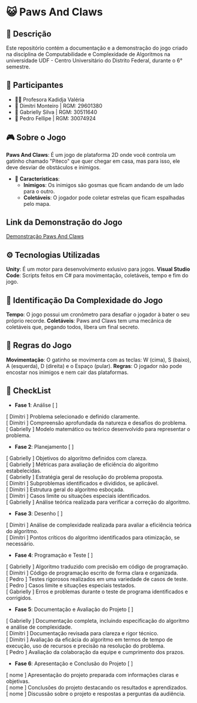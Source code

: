 # 😺 Paws And Claws

## 📜 Descrição
Este repositório contém a documentação e a demonstração do jogo criado na disciplina de Computabilidade e Complexidade de Algoritmos na universidade UDF - Centro Universitário do Distrito Federal, durante o 6° semestre.

## 👥 Participantes
- 👩‍🏫 Profesora Kadidja Valéria
- 👤 Dimitri Monteiro | RGM: 29601380
- 👤 Gabrielly Silva | RGM: 30511640
- 👤 Pedro Fellipe | RGM: 30074924

## 🎮 Sobre o Jogo
 **Paws And Claws**: É um jogo de plataforma 2D onde você controla um gatinho chamado "Piteco" que quer chegar em casa, mas para isso, ele deve desviar de obstáculos e inimigos.
- 🔑 **Características**:
    - **Inimigos**: Os inimigos são gosmas que ficam andando de um lado para o outro.
    - **Coletáveis**: O jogador pode coletar estrelas que ficam espalhadas pelo mapa.

## Link da Demonstração do Jogo
[Demonstração Paws And Claws](https://youtu.be/a0t7GQrV3v8)

## ⚙️ Tecnologias Utilizadas
 **Unity**: É um motor para desenvolvimento exlusivo para jogos.
 **Visual Studio Code**: Scripts feitos em C# para movimentação, coletáveis, tempo e fim do jogo.

 ## 🧠 Identificação Da Complexidade do Jogo
 **Tempo**: O jogo possui um cronômetro para desafiar o jogador à bater o seu próprio recorde.
 **Coletáveis**: Paws and Claws tem uma mecânica de coletáveis que, pegando todos, libera um final secreto.

 ## 🧠 Regras do Jogo
 **Movimentação**: O gatinho se movimenta com as teclas: W (cima), S (baixo), A (esquerda), D (direita) e o Espaço (pular).
 **Regras**: O jogador não pode encostar nos inimigos e nem cair das plataformas.

## 📝 CheckList

- **Fase 1**: Análise [ ] 

[ Dimitri   ] Problema selecionado e definido claramente.  
[ Dimitri   ]  Compreensão aprofundada da natureza e desafios do problema.  
[ Gabrielly ] Modelo matemático ou teórico desenvolvido para representar o problema.

- **Fase 2**: Planejamento [ ] 

[ Gabrielly ] Objetivos do algoritmo definidos com clareza.  
[ Gabrielly ] Métricas para avaliação de eficiência do algoritmo estabelecidas.  
[ Gabrielly ] Estratégia geral de resolução do problema proposta.  
[ Dimitri   ] Subproblemas identificados e divididos, se aplicável.  
[ Dimitri   ] Estrutura geral do algoritmo esboçada.  
[ Dimitri   ] Casos limite ou situações especiais identificados.  
[ Gabrielly ] Análise teórica realizada para verificar a correção do algoritmo.

- **Fase 3**: Desenho [ ] 

[ Dimitri ] Análise de complexidade realizada para avaliar a eficiência teórica do algoritmo.  
[ Dimitri ] Pontos críticos do algoritmo identificados para otimização, se necessário.

- **Fase 4**: Programação e Teste [ ] 

[ Gabrielly ] Algoritmo traduzido com precisão em código de programação.  
[ Dimitri   ] Código de programação escrito de forma clara e organizada.  
[ Pedro     ]  Testes rigorosos realizados em uma variedade de casos de teste.  
[ Pedro     ] Casos limite e situações especiais testados.  
[ Gabrielly ] Erros e problemas durante o teste de programa identificados e corrigidos.

- **Fase 5**: Documentação e Avaliação do Projeto [ ] 

[ Gabrielly ] Documentação completa, incluindo especificação do algoritmo e análise de complexidade.  
[ Dimitri   ] Documentação revisada para clareza e rigor técnico.  
[ Dimitri   ] Avaliação da eficácia do algoritmo em termos de tempo de execução, uso de recursos e precisão na resolução do problema.  
[ Pedro     ] Avaliação da colaboração da equipe e cumprimento dos prazos.

- **Fase 6**: Apresentação e Conclusão do Projeto [ ] 

[ nome ] Apresentação do projeto preparada com informações claras e objetivas.  
[ nome ] Conclusões do projeto destacando os resultados e aprendizados.  
[ nome ] Discussão sobre o projeto e respostas a perguntas da audiência.
